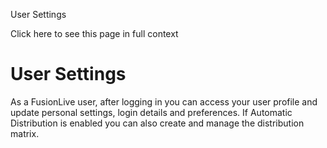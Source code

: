 User Settings

Click here to see this page in full context

#  User Settings

As a FusionLive user, after logging in you can access your user profile and
update personal settings, login details and preferences. If Automatic
Distribution is enabled you can also create and manage the distribution
matrix.


